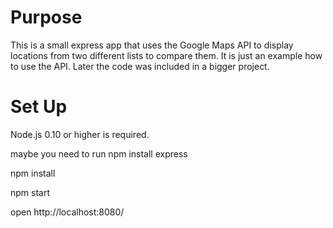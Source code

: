 # Purpose

This is a small express app that uses the Google Maps API to display locations from two different lists to compare them. 
It is just an example how to use the API. Later the code was included in a bigger project.


# Set Up

Node.js 0.10 or higher is required.

maybe you need to run npm install express

npm install

npm start

open http://localhost:8080/
